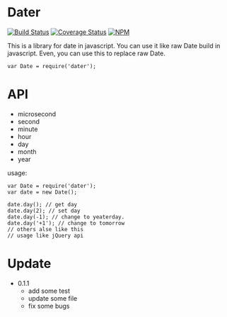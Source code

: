 # Dater
[![Build Status](https://travis-ci.org/XGHeaven/dater.svg?branch=develop)](https://travis-ci.org/XGHeaven/dater)
[![Coverage Status](https://coveralls.io/repos/XGHeaven/dater/badge.svg?branch=develop&service=github)](https://coveralls.io/github/XGHeaven/dater?branch=develop)
[![NPM](https://nodei.co/npm/dater.png?downloads=true&downloadRank=true&stars=true)](https://nodei.co/npm/dater/)

This is a library for date in javascript. You can use it like raw Date build in javascript.
Even, you can use this to replace raw Date.
```
var Date = require('dater');
```

# API

- microsecond
- second
- minute
- hour
- day
- month
- year

usage:
```
var Date = require('dater');
var date = new Date();

date.day(); // get day
date.day(2); // set day
date.day(-1); // change to yeaterday.
date.day('+1'); // change to tomorrow
// others alse like this
// usage like jQuery api
```

# Update
- 0\.1\.1
    - add some test
    - update some file
    - fix some bugs
